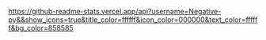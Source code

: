https://github-readme-stats.vercel.app/api?username=Negative-py&&show_icons=true&title_color=ffffff&icon_color=000000&text_color=ffffff&bg_color=858585
